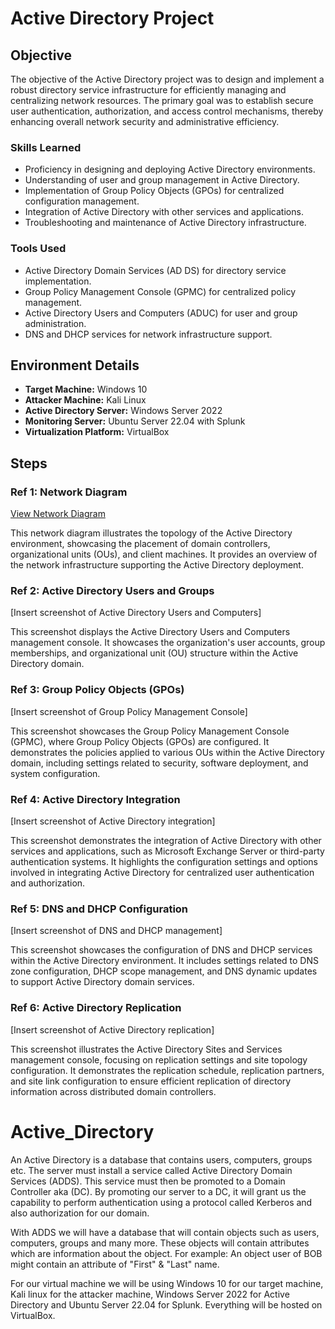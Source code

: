 # Active Directory Project

## Objective

The objective of the Active Directory project was to design and implement a robust directory service infrastructure for efficiently managing and centralizing network resources. The primary goal was to establish secure user authentication, authorization, and access control mechanisms, thereby enhancing overall network security and administrative efficiency.

### Skills Learned

- Proficiency in designing and deploying Active Directory environments.
- Understanding of user and group management in Active Directory.
- Implementation of Group Policy Objects (GPOs) for centralized configuration management.
- Integration of Active Directory with other services and applications.
- Troubleshooting and maintenance of Active Directory infrastructure.

### Tools Used

- Active Directory Domain Services (AD DS) for directory service implementation.
- Group Policy Management Console (GPMC) for centralized policy management.
- Active Directory Users and Computers (ADUC) for user and group administration.
- DNS and DHCP services for network infrastructure support.

## Environment Details

- **Target Machine:** Windows 10
- **Attacker Machine:** Kali Linux
- **Active Directory Server:** Windows Server 2022
- **Monitoring Server:** Ubuntu Server 22.04 with Splunk
- **Virtualization Platform:** VirtualBox

## Steps

### Ref 1: Network Diagram

[View Network Diagram](https://github.com/FrancisDunne/Active_Directory/files/15049021/Diagram.pdf)

This network diagram illustrates the topology of the Active Directory environment, showcasing the placement of domain controllers, organizational units (OUs), and client machines. It provides an overview of the network infrastructure supporting the Active Directory deployment.

### Ref 2: Active Directory Users and Groups

[Insert screenshot of Active Directory Users and Computers]

This screenshot displays the Active Directory Users and Computers management console. It showcases the organization's user accounts, group memberships, and organizational unit (OU) structure within the Active Directory domain.

### Ref 3: Group Policy Objects (GPOs)

[Insert screenshot of Group Policy Management Console]

This screenshot showcases the Group Policy Management Console (GPMC), where Group Policy Objects (GPOs) are configured. It demonstrates the policies applied to various OUs within the Active Directory domain, including settings related to security, software deployment, and system configuration.

### Ref 4: Active Directory Integration

[Insert screenshot of Active Directory integration]

This screenshot demonstrates the integration of Active Directory with other services and applications, such as Microsoft Exchange Server or third-party authentication systems. It highlights the configuration settings and options involved in integrating Active Directory for centralized user authentication and authorization.

### Ref 5: DNS and DHCP Configuration

[Insert screenshot of DNS and DHCP management]

This screenshot showcases the configuration of DNS and DHCP services within the Active Directory environment. It includes settings related to DNS zone configuration, DHCP scope management, and DNS dynamic updates to support Active Directory domain services.

### Ref 6: Active Directory Replication

[Insert screenshot of Active Directory replication]

This screenshot illustrates the Active Directory Sites and Services management console, focusing on replication settings and site topology configuration. It demonstrates the replication schedule, replication partners, and site link configuration to ensure efficient replication of directory information across distributed domain controllers.




# Active_Directory

An Active Directory is a database that contains users, computers, groups etc.
The server must install a service called Active Directory Domain Services (ADDS).
This service must then be promoted to a Domain Controller aka (DC).
By promoting our server to a DC, it will grant us the capability to perform
authentication using a protocol called Kerberos and also authorization for our
domain.

With ADDS we will have a database that will contain objects such as users, 
computers, groups and many more. These objects will contain attributes which
are information about the object. For example: An object user of BOB might 
contain an attribute of "First" & "Last" name.

For our virtual machine we will be using Windows 10 for our target machine,
Kali linux for the attacker machine, Windows Server 2022 for Active Directory
and Ubuntu Server 22.04 for Splunk. Everything will be hosted on VirtualBox.
